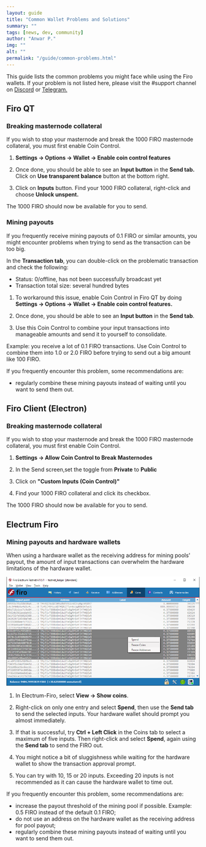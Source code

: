 ```yaml
---
layout: guide
title: "Common Wallet Problems and Solutions"
summary: ""
tags: [news, dev, community]
author: "Anwar P."
img: ""
alt: ""
permalink: "/guide/common-problems.html"
---
```


This guide lists the common problems you might face while using the Firo wallets. If your problem is not listed here, please visit the #support channel on [Discord](https://discord.com/invite/TGZPRbRT3Y) or [Telegram.](https://t.me/firoorg)

## Firo QT

### Breaking masternode collateral

If you wish to stop your masternode and break the 1000 FIRO masternode collateral, you must first enable Coin Control.

1. **Settings -> Options -> Wallet -> Enable coin control features**

2. Once done, you should be able to see an **Input button** in the **Send tab.** Click on **Use transparent balance** button at the bottom right.

3. Click on **Inputs** button. Find your 1000 FIRO collateral, right-click and choose **Unlock unspent.**

The 1000 FIRO should now be available for you to send.

### Mining payouts

If you frequently receive mining payouts of 0.1 FIRO or similar amounts, you might encounter problems when trying to send as the transaction can be too big.

In the **Transaction tab**, you can double-click on the problematic transaction and check the following:
* Status: 0/offline, has not been successfully broadcast yet
* Transaction total size: several hundred bytes

1. To workaround this issue, enable Coin Control in Firo QT by doing **Settings -> Options -> Wallet -> Enable coin control features.**

2. Once done, you should be able to see an **Input button** in the **Send tab**. 

3. Use this Coin Control to combine your input transactions into manageable amounts and send it to yourself to consolidate.

Example: you receive a lot of 0.1 FIRO transactions. Use Coin Control to combine them into 1.0 or 2.0 FIRO before trying to send out a big amount like 100 FIRO.

If you frequently encounter this problem, some recommendations are:
* regularly combine these mining payouts instead of waiting until you want to send them out.

## Firo Client (Electron)

### Breaking masternode collateral

If you wish to stop your masternode and break the 1000 FIRO masternode collateral, you must first enable Coin Control.

1. **Settings -> Allow Coin Control to Break Masternodes**

2. In the Send screen,set the toggle from **Private** to **Public**

3. Click on **"Custom Inputs (Coin Control)"**

4. Find your 1000 FIRO collateral and click its checkbox.

The 1000 FIRO should now be available for you to send.

## Electrum Firo

### Mining payouts and hardware wallets

When using a hardware wallet as the receiving address for mining pools' payout, the amount of input transactions can overwhelm the hardware limitations of the hardware wallet.

![](/guide/assets/common-problems/electrum-firo-ledger-select.png)

1. In Electrum-Firo, select **View -> Show coins**.

2. Right-click on only one entry and select **Spend**, then use the **Send tab** to send the selected inputs. Your hardware wallet should prompt you almost immediately.

3. If that is successful, try **Ctrl + Left Click** in the Coins tab to select a maximum of five inputs. Then right-click and select **Spend**, again using the **Send tab** to send the FIRO out.

4. You might notice a bit of sluggishness while waiting for the hardware wallet to show the transaction approval prompt.

5. You can try with 10, 15 or 20 inputs. Exceeding 20 inputs is not recommended as it can cause the hardware wallet to time out.

If you frequently encounter this problem, some recommendations are:
* increase the payout threshold of the mining pool if possible. Example: 0.5 FIRO instead of the default 0.1 FIRO;
* do not use an address on the hardware wallet as the receiving address for pool payout;
* regularly combine these mining payouts instead of waiting until you want to send them out.
